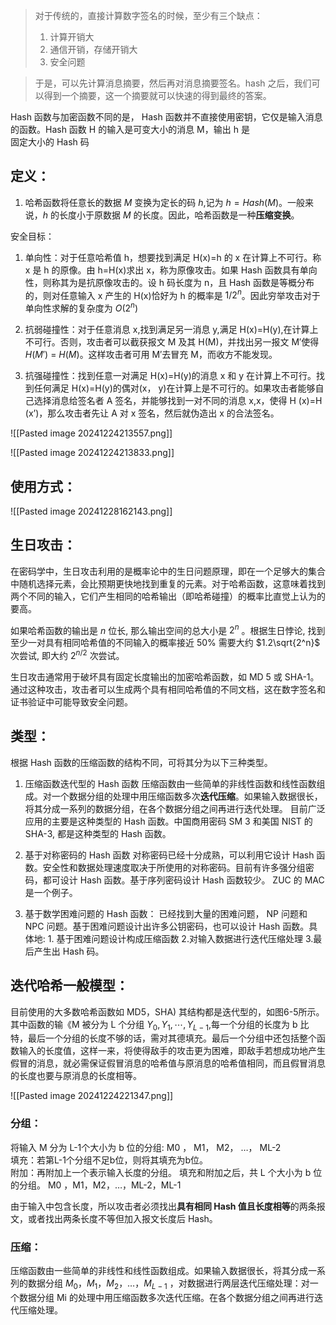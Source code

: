 >对于传统的，直接计算数字签名的时候，至少有三个缺点：
>1. 计算开销大
>1. 通信开销，存储开销大
>2. 安全问题

>于是，可以先计算消息摘要，然后再对消息摘要签名。hash 之后，我们可以得到一个摘要，这一个摘要就可以快速的得到最终的答案。

Hash 函数与加密函数不同的是， Hash 函数并不直接使用密钥，它仅是输入消息的函数。Hash 函数 H 的输入是可变大小的消息 M，输出 h 是  
固定大小的 Hash 码

## 定义：
1. 哈希函数将任意长的数据 $M$ 变换为定长的码 $h$,记为 $h=Hash(M)$。一般来说，$h$ 的长度小于原数据 $M$ 的长度。因此，哈希函数是一种**压缩变换**。

安全目标：
1. 单向性：对于任意哈希值 h，想要找到满足 H(x)=h 的 x 在计算上不可行。称 x 是 h 的原像。由 h=H(x)求出 x，称为原像攻击。如果 Hash 函数具有单向性，则称其为是抗原像攻击的。设 h 码长度为 n，且 Hash 函数是等概分布的，则对任意输入 x 产生的 H(x)恰好为 h 的概率是 $1/2^n$。因此穷举攻击对于单向性求解的复杂度为 $O( 2^n)$

2. 抗弱碰撞性：对于任意消息 x,找到满足另一消息 y,满足 H(x)=H(y),在计算上不可行。否则，攻击者可以截获报文 M 及其 H(M)，并找出另一报文 M′使得 $H(M')$ = $H(M)$。这样攻击者可用 M′去冒充 M，而收方不能发现。

3. 抗强碰撞性：找到任意一对满足 H(x)=H(y)的消息 x 和 y 在计算上不可行。找到任何满足 H(x)=H(y)的偶对(x， y)在计算上是不可行的。如果攻击者能够自己选择消息给签名者 A 签名，并能够找到一对不同的消息 x,x，使得 H (x)=H (x’)，那么攻击者先让 A 对 x 签名，然后就伪造出 x 的合法签名。

![[Pasted image 20241224213557.png]]

![[Pasted image 20241224213833.png]]

## 使用方式：
![[Pasted image 20241228162143.png]]

## 生日攻击：
在密码学中，生日攻击利用的是概率论中的生日问题原理，即在一个足够大的集合中随机选择元素，会比预期更快地找到重复的元素。对于哈希函数，这意味着找到两个不同的输入，它们产生相同的哈希输出（即哈希碰撞）的概率比直觉上认为的要高。

如果哈希函数的输出是 $n$ 位长, 那么输出空间的总大小是 $2^n$ 。根据生日悖论, 找到至少一对具有相同哈希值的不同输入的概率接近 $50\%$ 需要大约 $1.2\sqrt{2^n}$ 次尝试, 即大约 $2^{n/2}$ 次尝试。

生日攻击通常用于破坏具有固定长度输出的加密哈希函数，如 MD 5 或 SHA-1。通过这种攻击，攻击者可以生成两个具有相同哈希值的不同文档，这在数字签名和证书验证中可能导致安全问题。

## 类型：
根据 Hash 函数的压缩函数的结构不同，可将其分为以下三种类型。
1. 压缩函数迭代型的 Hash 函数
压缩函数由一些简单的非线性函数和线性函数组成。对一个数据分组的处理中用压缩函数多次**迭代压缩**。如果输入数据很长，将其分成一系列的数据分组，在各个数据分组之间再进行迭代处理。
目前广泛应用的主要是这种类型的 Hash 函数。中国商用密码 SM 3 和美国 NIST 的 SHA-3, 都是这种类型的 Hash 函数。

2. 基于对称密码的 Hash 函数
对称密码已经十分成熟，可以利用它设计 Hash 函数。安全性和数据处理速度取决于所使用的对称密码。目前有许多强分组密码，都可设计 Hash 函数。基于序列密码设计 Hash 函数较少。 ZUC 的 MAC 是一个例子。

3. 基于数学困难问题的 Hash 函数：
已经找到大量的困难问题， NP 问题和 NPC 问题。基于困难问题设计出许多公钥密码，也可以设计 Hash 函数。具体地: 1. 基于困难问题设计构成压缩函数 2.对输入数据进行迭代压缩处理 3.最后产生出 Hash 码。


## 迭代哈希一般模型：
目前使用的大多数哈希函数如 MD5，SHA) 其结构都是迭代型的，如图6-5所示。其中函数的输《M 被分为 L 个分组 $Y_0,Y_1,\cdots,Y_{L-1}$,每一个分组的长度为 b 比特，最后一个分组的长度不够的话，需对其德填充。最后一个分组中还包括整个函数输入的长度值，这样一来，将使得敌手的攻击更为困难，即敌手若想成功地产生假冒的消息，就必需保证假冒消息的哈希值与原消息的哈希值相同，而且假冒消息的长度也要与原消息的长度相等。

![[Pasted image 20241224221347.png]]

### 分组：
将输入 M 分为 L-1个大小为 b 位的分组:
M0  ， M1， M2， …， ML-2  
填充：若第L-1个分组不足b位，则将其填充为b位。  
附加：再附加上一个表示输入长度的分组。
填充和附加之后，共 L 个大小为 b 位的分组。 M0 ，M1，M2，…，ML-2，ML-1  

由于输入中包含长度，所以攻击者必须找出**具有相同 Hash 值且长度相等**的两条报文，或者找出两条长度不等但加入报文长度后 Hash。

### 压缩：
压缩函数由一些简单的非线性和线性函数组成。如果输入数据很长，将其分成一系列的数据分组 $M_{0}，M_{1}，M_{2}，…，M_{L-1}$ ，对数据进行两层迭代压缩处理：对一个数据分组 Mi 的处理中用压缩函数多次迭代压缩。在各个数据分组之间再进行迭代压缩处理。



